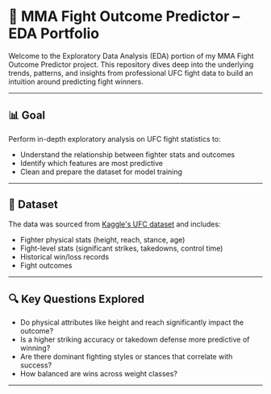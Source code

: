 # 🥋 MMA Fight Outcome Predictor – EDA Portfolio

Welcome to the Exploratory Data Analysis (EDA) portion of my MMA Fight Outcome Predictor project. This repository dives deep into the underlying trends, patterns, and insights from professional UFC fight data to build an intuition around predicting fight winners.

---

## 📊 Goal

Perform in-depth exploratory analysis on UFC fight statistics to:
- Understand the relationship between fighter stats and outcomes
- Identify which features are most predictive
- Clean and prepare the dataset for model training

---

## 🧠 Dataset

The data was sourced from [Kaggle's UFC dataset](https://www.kaggle.com) and includes:
- Fighter physical stats (height, reach, stance, age)
- Fight-level stats (significant strikes, takedowns, control time)
- Historical win/loss records
- Fight outcomes

---

## 🔍 Key Questions Explored

- Do physical attributes like height and reach significantly impact the outcome?
- Is a higher striking accuracy or takedown defense more predictive of winning?
- Are there dominant fighting styles or stances that correlate with success?
- How balanced are wins across weight classes?

---
